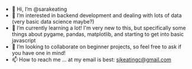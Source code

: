 - 👋 Hi, I’m @sarakeating
- 👀 I’m interested in backend development and dealing with lots of data (very basic data science maybe?)
- 🌱 I’m currently learning a lot! I'm very new to this, but specifically some things about pygame, pandas, matplotlib, and starting to get into basic javascript
- 💞️ I’m looking to collaborate on beginner projects, so feel free to ask if you have one in mind!
- 📫 How to reach me ... at my email is best: sjkeatingc@gmail.com

<!---
sarakeating/sarakeating is a ✨ special ✨ repository because its `README.md` (this file) appears on your GitHub profile.
You can click the Preview link to take a look at your changes.
--->
